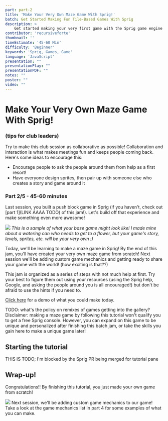 ```yaml
---
part: part-2
title: 'Make Your Very Own Maze Game With Sprig!'
batch: Get Started Making Fun Tile-Based Games With Sprig
description: >  
    Get started making your very first game with the Sprig game engine! Even if you're a beginner, you'll walk out of this jam with your very own game in the Gallery.
contributor: 'recursiveforte'
thumbnail: ''
timeEstimate: '45-60 Min'
difficulty: 'Beginner'
keywords: 'Sprig, Games, Game'
language: 'JavaScript'
presentation: "" 
presentationPlay: "" 
presentationPDF: "" 
notes: "" 
poster: ""
video: "" 
---
```


# Make Your Very Own Maze Game With Sprig!
### (tips for club leaders)
Try to make this club session as collaborative as possible! Collaboration and interaction is what makes meetings fun and keeps people coming back.  
Here's some ideas to encourage this:
- Encourage people to ask the people around them from help as a first resort!
- Have everyone design sprites, then pair up with someone else who creates a story and game around it

### Part 2/5 - 45-60 minutes
Last session, you built a push block game in Sprig (if you haven't, check out [part 1](LINK AAAA TODO) of this jam!). Let's build off that experience and make something even more awesome!

![](https://cloud-ctbvwlpse-hack-club-bot.vercel.app/0sprig.gif)
*This is a sample of what your base game might look like! I made mine about a watering can who needs to get to a flower, but your game's story, levels, sprites, etc. will be your very own :)*

Today, we'll be learning to make a maze game in Sprig! By the end of this jam, you'll have created your very own maze game from scratch! Next session we'll be adding custom game mechanics and getting ready to share your game with the world! (how exciting is that??)

This jam is organized as a series of steps with not much help at first. Try your best to figure them out using your resources (using the Sprig help, Google, and asking the people around you is all encouraged!) but don't be afraid to use the hints if you need to.

[Click here](https://sprig-nocode.hackclub.dev/maze) for a demo of what you could make today.

TODO: what's the policy on remixes of games getting into the gallery?  
Disclaimer: making a maze game by following this tutorial won't qualify you to get a free Sprig console. However, you can expand on this game to be unique and personalized after finishing this batch jam, or take the skills you gain here to make a unique game later!

## Starting the tutorial
THIS IS TODO; I'm blocked by the Sprig PR being merged for tutorial pane

## Wrap-up!
Congratulations!! By finishing this tutorial, you just made your own game from scratch!

![](https://cloud-bsg8pyzmi-hack-club-bot.vercel.app/0screenshot_2023-07-26_at_15.27.47.png)
Next session, we'll be adding custom game mechanics to our game! Take a look at the game mechanics list in part 4 for some examples of what you can make.